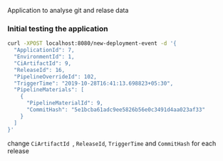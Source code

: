 Application to analyse git and relase data

### Initial testing the application
```bash
curl -XPOST localhost:8080/new-deployment-event -d '{
  "ApplicationId": 7,
  "EnvironmentId": 1,
  "CiArtifactId": 9,
  "ReleaseId": 16,
  "PipelineOverrideId": 102,
  "TriggerTime": "2019-10-28T16:41:13.698823+05:30",
  "PipelineMaterials": [
    {
      "PipelineMaterialId": 9,
      "CommitHash": "5e1bcba61adc9ee5826b56e0c3491d4aa023af33"
    }
  ]
}'
```

change `CiArtifactId `,  `ReleaseId`, `TriggerTime` and `CommitHash` for each release
